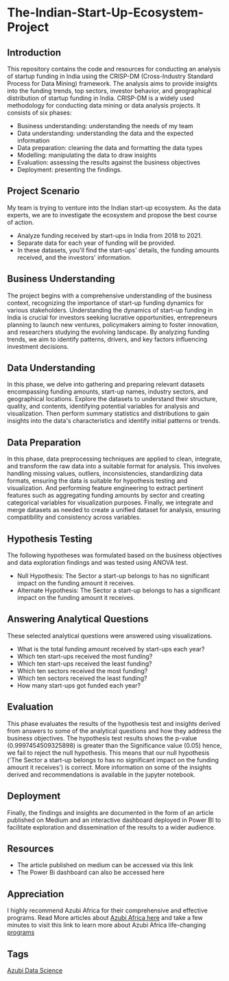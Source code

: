 # The-Indian-Start-Up-Ecosystem-Project
## Introduction
This repository contains the code and resources for conducting an analysis of startup funding in India using the CRISP-DM (Cross-Industry Standard Process for Data Mining) framework. The analysis aims to provide insights into the funding trends, top sectors, investor behavior, and geographical distribution of startup funding in India. CRISP-DM is a widely used methodology for conducting data mining or data analysis projects. It consists of six phases:
* Business understanding: understanding the needs of my team
* Data understanding: understanding the data and the expected information
* Data preparation: cleaning the data and formatting the data types
* Modelling: manipulating the data to draw insights
* Evaluation: assessing the results against the business objectives
* Deployment: presenting the findings.

## Project Scenario
My team is trying to venture into the Indian start-up ecosystem. As the data experts, we are to investigate the ecosystem and propose the best course of action.
* Analyze funding received by start-ups in India from 2018 to 2021.
* Separate data for each year of funding will be provided.
* In these datasets, you'll find the start-ups' details, the funding amounts received, and the investors' information.

## Business Understanding
The project begins with a comprehensive understanding of the business context, recognizing the importance of start-up funding dynamics for various stakeholders. Understanding the dynamics of start-up funding in India is crucial for investors seeking lucrative opportunities, entrepreneurs planning to launch new ventures, policymakers aiming to foster innovation, and researchers studying the evolving landscape. By analyzing funding trends, we aim to identify patterns, drivers, and key factors influencing investment decisions.

## Data Understanding
In this phase, we delve into gathering and preparing relevant datasets encompassing funding amounts, start-up names, industry sectors, and geographical locations. Explore the datasets to understand their structure, quality, and contents, identifying potential variables for analysis and visualization. Then perform summary statistics and distributions to gain insights into the data's characteristics and identify initial patterns or trends.

## Data Preparation
In this phase, data preprocessing techniques are applied to clean, integrate, and transform the raw data into a suitable format for analysis. This involves handling missing values, outliers, inconsistencies, standardizing data formats, ensuring the data is suitable for hypothesis testing and visualization. And performing feature engineering to extract pertinent features such as aggregating funding amounts by sector and creating categorical variables for visualization purposes. Finally, we integrate and merge datasets as needed to create a unified dataset for analysis, ensuring compatibility and consistency across variables. 

## Hypothesis Testing
The following hypotheses was formulated based on the business objectives and data exploration findings and was tested using ANOVA test.
* Null Hypothesis: The Sector a start-up belongs to has no significant impact on the funding amount it receives.
* Alternate Hypothesis: The Sector a start-up belongs to has a significant impact on the funding amount it receives.

## Answering Analytical Questions
These selected analytical questions were answered using visualizations.
* What is the total funding amount received by start-ups each year?
* Which ten start-ups received the most funding?
* Which ten start-ups received the least funding?
* Which ten sectors received the most funding?
* Which ten sectors received the least funding?
* How many start-ups got funded each year?

## Evaluation
This phase evaluates the results of the hypothesis test and insights derived from answers to some of the analytical questions and how they address the business objectives. The hypothesis test results shows the p-value (0.9997454509325898) is greater than the Significance value (0.05) hence, we fail to reject the null hypothesis. This means that our null hypothesis ('The Sector a start-up belongs to has no significant impact on the funding amount it receives') is correct. More information on some of the insights derived and recommendations is available in the jupyter notebook. 

## Deployment
Finally, the findings and insights are documented in the form of an article published on Medium and an interactive dashboard deployed in Power BI to facilitate exploration and dissemination of the results to a wider audience.

## Resources
* The article published on medium can be accessed via this link
* The Power Bi dashboard can also be accessed here

## Appreciation
I highly recommend Azubi Africa for their comprehensive and effective programs. Read More articles about [Azubi Africa here](https://medium.com/@azubiafrica) and take a few minutes to visit this link to learn more about Azubi Africa life-changing [programs](https://bit.ly/41CGCwK)

## Tags
[Azubi Data Science](https://bit.ly/3ARq742)




